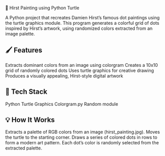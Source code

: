 🎨 Hirst Painting using Python Turtle

A Python project that recreates Damien Hirst’s famous dot paintings using the turtle graphics module.
This program generates a colorful grid of dots inspired by Hirst’s artwork, using randomized colors extracted from an image palette.

🖌️ Features
------------
Extracts dominant colors from an image using colorgram
Creates a 10x10 grid of randomly colored dots
Uses turtle graphics for creative drawing
Produces a visually appealing, Hirst-style digital artwork

🧠 Tech Stack
-------------
Python
Turtle Graphics
Colorgram.py
Random module

💡 How It Works
---------------
Extracts a palette of RGB colors from an image (hirst_painting.jpg).
Moves the turtle to the starting corner.
Draws a series of colored dots in rows to form a modern art pattern.
Each dot’s color is randomly selected from the extracted palette.
